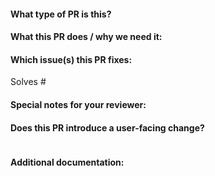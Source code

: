 <!-- Based on the Kubernetes pull request template -->


<!--  Thanks for sending a pull request!  Here are some tips for you:

1. If this is your first time, please read our contributor guidelines:
https://github.com/chshersh/tool-sync/blob/main/CONTRIBUTING.md


2. Please label this pull request according to what type of issue you are
addressing, especially if this is a release targeted pull request. For reference
on required PR/issue labels, read here:
https://git.k8s.io/community/contributors/devel/sig-release/release.md#issuepr-kind-label


3. Ensure you have added or ran the appropriate tests for your PR


4. If the PR is unfinished mark it as draft

-->

#### What type of PR is this?

<!--
Add one of the following kinds:
/kind bug
/kind cleanup
/kind documentation
/kind feature

Optionally add one or more of the following kinds if applicable:
/kind api-change
/kind deprecation
/kind failing-test
/kind flake
/kind regression
-->

#### What this PR does / why we need it:

#### Which issue(s) this PR fixes:
<!--
*Automatically closes linked issue when PR is merged.
Usage: `Solves #<issue number>`, or `Solves (paste link of issue)`.
_If PR is about `failing-tests or flakes`, please post the related issues/tests
in a comment and do not use `Solves`_*
-->

Solves #

#### Special notes for your reviewer:

#### Does this PR introduce a user-facing change?
<!--
If no, just write "NONE" in the release-note block below.
If yes, a release note is required:
Enter your extended release note in the block below. If the PR requires
additional action from users switching to the new release, include the string
"action required".
-->

```release-note

```

#### Additional documentation:

<!--
This section can be blank if this pull request does not require a release note.

When adding links which point to resources within git repositories, like
supporting documentation, please reference a specific commit and avoid
linking directly to the master branch. This ensures that links reference a
specific point in time, rather than a document that may change over time.

See here for guidance on getting permanent links to files:
https://help.github.com/en/articles/getting-permanent-links-to-files

Please use the following format for linking documentation:
- [Usage]: <link>
- [Other doc]: <link>
-->
```docs

```
